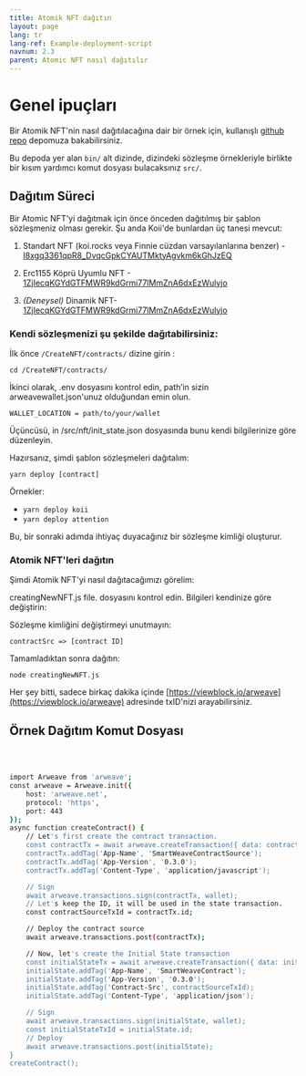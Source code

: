 ```yaml
---
title: Atomik NFT dağıtın
layout: page
lang: tr
lang-ref: Example-deployment-script
navnum: 2.3
parent: Atomic NFT nasıl dağıtılır
---
```


# Genel ipuçları

Bir Atomik NFT'nin nasıl dağıtılacağına dair bir örnek için, kullanışlı [github repo](https://github.com/atomic-nfts/standard) depomuza bakabilirsiniz.

Bu depoda yer alan `bin/` alt dizinde, dizindeki sözleşme örnekleriyle birlikte bir kısım yardımcı komut dosyası bulacaksınız `src/`.

## Dağıtım Süreci

Bir Atomic NFT'yi dağıtmak için önce önceden dağıtılmış bir şablon sözleşmeniz olması gerekir. Şu anda Koii'de bunlardan üç tanesi mevcut:

1. Standart NFT (koi.rocks veya Finnie cüzdan varsayılanlarına benzer) - [I8xgq3361qpR8_DvqcGpkCYAUTMktyAgvkm6kGhJzEQ](https://viewblock.io/arweave/tx/I8xgq3361qpR8_DvqcGpkCYAUTMktyAgvkm6kGhJzEQ)

2. Erc1155 Köprü Uyumlu NFT - [1ZjIecqKGYdGTFMWR9kdGrmi77lMmZnA6dxEzWulyjo](https://viewblock.io/arweave/tx/1ZjIecqKGYdGTFMWR9kdGrmi77lMmZnA6dxEzWulyjo)

3. _(Deneysel)_ Dinamik NFT- [1ZjIecqKGYdGTFMWR9kdGrmi77lMmZnA6dxEzWulyjo](https://viewblock.io/arweave/tx/1ZjIecqKGYdGTFMWR9kdGrmi77lMmZnA6dxEzWulyjo)

### Kendi sözleşmenizi şu şekilde dağıtabilirsiniz:

İlk önce `/CreateNFT/contracts/` dizine girin :

```
cd /CreateNFT/contracts/
```

İkinci olarak, .env dosyasını kontrol edin, path’in sizin arweavewallet.json'unuz olduğundan emin olun.

```
WALLET_LOCATION = path/to/your/wallet
```

Üçüncüsü, in /src/nft/init_state.json dosyasında bunu kendi bilgilerinize göre düzenleyin.

Hazırsanız, şimdi şablon sözleşmeleri dağıtalım:

```
yarn deploy [contract]
```

Örnekler:

- `yarn deploy koii`
- `yarn deploy attention`

Bu, bir sonraki adımda ihtiyaç duyacağınız bir sözleşme kimliği oluşturur.

### Atomik NFT'leri dağıtın

Şimdi Atomik NFT'yi nasıl dağıtacağımızı görelim:

creatingNewNFT.js file. dosyasını kontrol edin. Bilgileri kendinize göre değiştirin:

Sözleşme kimliğini değiştirmeyi unutmayın:

```
contractSrc => [contract ID]

```

Tamamladıktan sonra dağıtın:

```
node creatingNewNFT.js
```

Her şey bitti, sadece birkaç dakika içinde [https://viewblock.io/arweave](https://viewblock.io/arweave) adresinde txID'nizi arayabilirsiniz.

## Örnek Dağıtım Komut Dosyası

<br>

```bash

import Arweave from 'arweave';
const arweave = Arweave.init({
    host: 'arweave.net',
    protocol: 'https',
    port: 443
});
async function createContract() {
    // Let's first create the contract transaction.
    const contractTx = await arweave.createTransaction({ data: contractSource }, wallet);
    contractTx.addTag('App-Name', 'SmartWeaveContractSource');
    contractTx.addTag('App-Version', '0.3.0');
    contractTx.addTag('Content-Type', 'application/javascript');

    // Sign
    await arweave.transactions.sign(contractTx, wallet);
    // Let's keep the ID, it will be used in the state transaction.
    const contractSourceTxId = contractTx.id;

    // Deploy the contract source
    await arweave.transactions.post(contractTx);

    // Now, let's create the Initial State transaction
    const initialStateTx = await arweave.createTransaction({ data: initialState }, wallet);
    initialState.addTag('App-Name', 'SmartWeaveContract');
    initialState.addTag('App-Version', '0.3.0');
    initialState.addTag('Contract-Src', contractSourceTxId);
    initialState.addTag('Content-Type', 'application/json');

    // Sign
    await arweave.transactions.sign(initialState, wallet);
    const initialStateTxId = initialState.id;
    // Deploy
    await arweave.transactions.post(initialState);
}
createContract();

```
